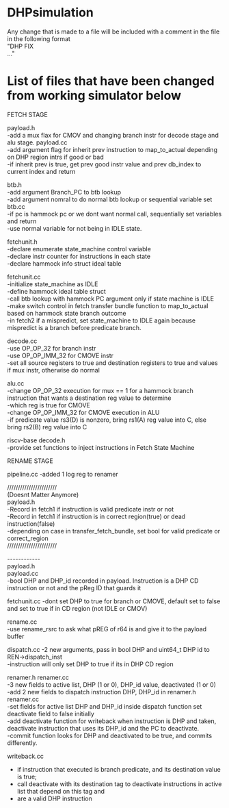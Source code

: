 # DHPsimulation

Any change that is made to a file will be included with a comment in the file in the following format <br />
"DHP FIX <br />
..." <br />

# List of files that have been changed from working simulator below

FETCH STAGE

payload.h <br />
-add a mux flax for CMOV and changing branch instr for decode stage and alu stage.
payload.cc <br />
-add argument flag for inherit prev instruction to map_to_actual depending on DHP region intrs if good or bad <br />
-if inherit prev is true, get prev good instr value and prev db_index to current index and return <br />

btb.h <br />
-add argument Branch_PC to btb lookup <br />
-add argument nomral to do normal btb lookup or sequential variable set
btb.cc <br />
-if pc is hammock pc or we dont want normal call, sequentially set variables and return <br />
-use normal variable for not being in IDLE state.

fetchunit.h <br />
-declare enumerate state_machine control variable <br />
-declare instr counter for instructions in each state <br />
-declare hammock info struct ideal table <br />


fetchunit.cc <br />
-initialize state_machine as IDLE <br />
-define hammock ideal table struct <br />
-call btb lookup with hammock PC argument only if state machine is IDLE <br />
-make switch control in fetch transfer bundle function to map_to_actual based on hammock state branch outcome <br />
-in fetch2 if a mispredict, set state_machine to IDLE again because mispredict is a branch before predicate branch. <br />

decode.cc <br />
-use OP_OP_32 for branch instr  <br />
-use OP_OP_IMM_32 for CMOVE instr  <br />
-set all source registers to true and destination registers to true and values if mux instr, otherwise do normal  <br />

alu.cc <br />
-change OP_OP_32 execution for mux == 1 for a hammock branch instruction that wants a destination reg value to determine <br />
-which reg is true for CMOVE <br />
-change OP_OP_IMM_32 for CMOVE execution in ALU <br />
-if predicate value rs3(D) is nonzero, bring rs1(A) reg value into C, else bring rs2(B) reg value into C <br />

riscv-base decode.h <br />
-provide set functions to inject instructions in Fetch State Machine <br />

RENAME STAGE <br />

pipeline.cc
-added 1 log reg to renamer

/////////////////////// <br />
(Doesnt Matter Anymore) <br />
payload.h <br />
-Record in fetch1 if instruction is valid predicate instr or not <br />
-Record in fetch1 if instruction is in correct region(true) or dead instruction(false) <br />
-depending on case in transfer_fetch_bundle, set bool for valid predicate or correct_region <br />
/////////////////////// <br />

------------ <br />
payload.h <br />
payload.cc <br />
-bool DHP and DHP_id recorded in payload. Instruction is a DHP CD instruction or not and the pReg ID that guards it <br />

fetchunit.cc
-dont set DHP to true for branch or CMOVE, default set to false and set to true if in CD region (not IDLE or CMOV) <br />

rename.cc <br />
-use rename_rsrc to ask what pREG of r64 is and give it to the payload buffer <br />

dispatch.cc
-2 new arguments, pass in bool DHP and uint64_t DHP id to REN->dispatch_inst <br />
-instruction will only set DHP to true if its in DHP CD region <br />

renamer.h
renamer.cc <br />
-3 new fields to active list, DHP (1 or 0), DHP_id value, deactivated (1 or 0) <br />
-add 2 new fields to dispatch instruction DHP, DHP_id in renamer.h renamer.cc <br />
-set fields for active list DHP and DHP_id inside dispatch function set deactivate field to false initially <br />
-add deactivate function for writeback when instruction is DHP and taken,  <br />
deactivate instruction that uses its DHP_id and the PC to deactivate. <br />
-commit function looks for DHP and deactivated to be true, and commits differently.

writeback.cc
- if instruction that executed is branch predicate, and its destination value is true; <br />
- call deactivate with its destination tag to deactivate instructions in active list that depend on this tag and <br />
- are a valid DHP instruction <br />



